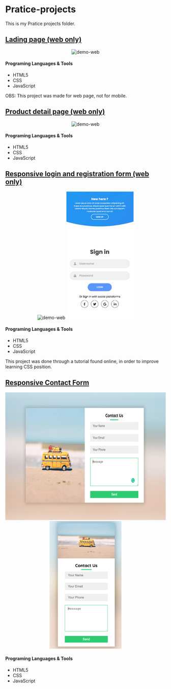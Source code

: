 # Pratice-projects

This is my Pratice projects folder.

## [Lading page (web only)](https://github.com/yuridapaz/Pratice-projects/tree/master/First%20personal%20landing%20page)


<div align="center">
    <img src="https://github.com/yuridapaz/Pratice-projects/blob/master/Images%20%26%20Gifs/First%20personal%20landing%20page.gif" alt="demo-web" height="400">
</div>

#### Programing Languages & Tools

- HTML5
- CSS
- JavaScript

OBS: This project was made for web page, not for mobile. 

## [Product detail page (web only)](https://github.com/yuridapaz/Pratice-projects/tree/master/Product%20detail%20page%20)


<div align="center">
    <img src="https://github.com/yuridapaz/Pratice-projects/blob/master/Images%20%26%20Gifs/product-detail-page.gif" alt="demo-web" height="400">
</div>

#### Programing Languages & Tools

- HTML5
- CSS
- JavaScript

## [Responsive login and registration form (web only)](https://github.com/yuridapaz/Pratice-projects/tree/master/Responsive%20login%20and%20registration%20form)


<div align="center">
    <img src="https://github.com/yuridapaz/Pratice-projects/blob/master/Images%20%26%20Gifs/Responsive-login-and-registration-form-web.gif" alt="demo-web" height="400">
     <img src="https://github.com/yuridapaz/Pratice-projects/blob/master/Images%20%26%20Gifs/Responsive-login-and-registration-form-mobile.gif" alt="demo-web" height="400">
</div>

#### Programing Languages & Tools

- HTML5
- CSS
- JavaScript

This project was done through a tutorial found online, in order to improve learning CSS position.


## [Responsive Contact Form](https://github.com/yuridapaz/Pratice-projects/tree/master/Responsive%20Contact%20Form)


<div align="center">
    <img src="https://github.com/yuridapaz/Pratice-projects/blob/master/Images%20%26%20Gifs/responsive-contact-form-web.png" alt="demo-web" height="400">
     <img src="https://github.com/yuridapaz/Pratice-projects/blob/master/Images%20%26%20Gifs/responsive-contact-form-mobile.png" alt="demo-web" height="400">
</div>

#### Programing Languages & Tools

- HTML5
- CSS
- JavaScript
